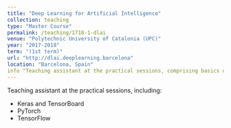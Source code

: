 ```yaml
---
title: "Deep Learning for Artificial Intelligence"
collection: teaching
type: "Master Course"
permalink: /teaching/1718-1-dlai
venue: "Polytechnic University of Catalonia (UPC)"
year: "2017-2018"
term: "(1st term)"
url: "http://dlai.deeplearning.barcelona"
location: "Barcelona, Spain"
info "Teaching assistant at the practical sessions, comprising basics of keras, tensorflow and pytorch"
---
```


Teaching assistant at the practical sessions, including:

* Keras and TensorBoard
* PyTorch
* TensorFlow
